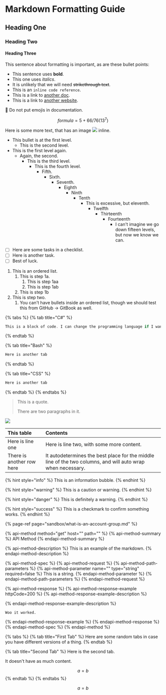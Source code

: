 # Markdown Formatting Guide

## Heading One

### Heading Two

#### Heading Three

This sentence about formatting is important, as are these bullet points:

* This sentence uses **bold**.
* This one uses _italics_.
* It is unlikely that we will need ~~strikethrough text~~.
* This is an `inline code reference`.
* This is a link to [another doc](sandbox/test.md).
* This is a link to [another website](https://www.google.com).

🛑 Do not put emojis in documentation.

$$formula = 5+66/76(13^7)$$ 

Here is some more text, that has an image ![](.gitbook/assets/screen-shot-2020-01-10-at-3.25.20-pm.png) inline.

* This bullet is at the first level.
  * This is the second level.
* This is the first level again.
  * Again, the second.
    * This is the third level.
      * This is the fourth level.
        * Fifth.
          * Sixth.
            * Seventh.
              * Eighth
                * Ninth
                  * Tenth
                    * This is excessive, but eleventh.
                      * Twelfth
                        * Thirteenth
                          * Fourteenth
                            * I can't imagine we go down fifteen levels, but now we know we can.
* [ ] Here are some tasks in a checklist.
* [ ] Here is another task.
* [ ] Best of luck.

1. This is an ordered list.
   1. This is step 1a.
      1. This is step 1aa
      2. This is step 1ab
   2. This is step 1b
2. This is step two.
   1. You can't have bullets inside an ordered list, though we should test this from GitHub -&gt; GitBook as well.

{% tabs %}
{% tab title="C\#" %}
```cpp
This is a block of code. I can change the programming language if I want.
```
{% endtab %}

{% tab title="Bash" %}
```bash
Here is another tab
```
{% endtab %}

{% tab title="CSS" %}
```css
Here is another tab
```
{% endtab %}
{% endtabs %}

> This is a quote.
>
> There are two paragraphs in it.

![](.gitbook/assets/screen-shot-2020-01-13-at-1.55.48-pm.png)

| This table | Contents |
| :--- | :--- |
| Here is line one | Here is line two, with some more content. |
| There is another row here | It autodetermines the best place for the middle line of the two columns, and will auto wrap when necessary. |

{% hint style="info" %}
This is an information bubble.
{% endhint %}

{% hint style="warning" %}
This is a caution or warning.
{% endhint %}

{% hint style="danger" %}
This is definitely a warning.
{% endhint %}

{% hint style="success" %}
This is a checkmark to confirm something works.
{% endhint %}

{% page-ref page="sandbox/what-is-an-account-group.md" %}

{% api-method method="get" host="" path="" %}
{% api-method-summary %}
API Method
{% endapi-method-summary %}

{% api-method-description %}
This is an example of the markdown.
{% endapi-method-description %}

{% api-method-spec %}
{% api-method-request %}
{% api-method-path-parameters %}
{% api-method-parameter name="" type="string" required=false %}
This is a string.
{% endapi-method-parameter %}
{% endapi-method-path-parameters %}
{% endapi-method-request %}

{% api-method-response %}
{% api-method-response-example httpCode=200 %}
{% api-method-response-example-description %}

{% endapi-method-response-example-description %}

```
Woo it worked.
```
{% endapi-method-response-example %}
{% endapi-method-response %}
{% endapi-method-spec %}
{% endapi-method %}

{% tabs %}
{% tab title="First Tab" %}
Here are some random tabs in case you have different versions of a thing.
{% endtab %}

{% tab title="Second Tab" %}
Here is the second tab.

It doesn't have as much content.

$$
a = b
$$
{% endtab %}
{% endtabs %}

$$
a = b
$$



